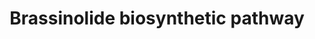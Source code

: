 ---
annotations:
- id: PW:0000002
  parent: classic metabolic pathway
  type: Pathway Ontology
  value: classic metabolic pathway
authors:
- Andra
- MaintBot
- Egonw
- Ariutta
- DeSl
- Finterly
description: Brassinolide is a plant hormone.
last-edited: 2021-05-31
organisms:
- Arabidopsis thaliana
redirect_from:
- /index.php/Pathway:WP2634
- /instance/WP2634
revision: null
schema-jsonld:
- '@context': https://schema.org/
  '@id': https://wikipathways.github.io/pathways/WP2634.html
  '@type': Dataset
  creator:
    '@type': Organization
    name: WikiPathways
  description: Brassinolide is a plant hormone.
  keywords:
  - ''
  - (24R)-24-Methyl-5α-cholestan-3-one
  - (24R)-24-Methyl-cholest-4-en-3-one
  - (24R)-24-Methylcholest-4-en-3β-ol
  - 24-Methylenecholesterol
  - 3-Dehydro-6-deoxoteasterone
  - 3-Dehydroteasterone
  - 6-Deoxocastasterone
  - 6-Deoxocathasterone
  - 6-Deoxoteasterone
  - 6-Deoxotyphasterol
  - 6-Oxocampestanol
  - 6α-Hydroxycampestenol
  - 6α-Hydroxycastasterone
  - BRI1
  - Brassinolide
  - Campestenol
  - Campesterol
  - Castasterone
  - Cathasterone
  - DET2
  - Typhasterol
  - cpd
  - dwf4
  - teasterone
  license: CC0
  name: Brassinolide biosynthetic pathway
seo: CreativeWork
title: Brassinolide biosynthetic pathway
wpid: WP2634
---